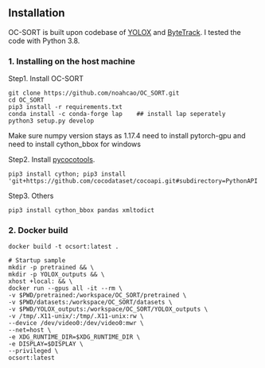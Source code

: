 ## Installation
OC-SORT is built upon codebase of [YOLOX](https://github.com/Megvii-BaseDetection/YOLOX) and [ByteTrack](https://github.com/ifzhang/ByteTrack). I tested the code with Python 3.8. 

### 1. Installing on the host machine
Step1. Install OC-SORT
```shell
git clone https://github.com/noahcao/OC_SORT.git
cd OC_SORT
pip3 install -r requirements.txt
conda install -c conda-forge lap    ## install lap seperately 
python3 setup.py develop
```
Make sure numpy version stays as 1.17.4
need to install pytorch-gpu
and need to install cython_bbox for windows

Step2. Install [pycocotools](https://github.com/cocodataset/cocoapi).

```shell
pip3 install cython; pip3 install 'git+https://github.com/cocodataset/cocoapi.git#subdirectory=PythonAPI'
```

Step3. Others
```shell
pip3 install cython_bbox pandas xmltodict
```
### 2. Docker build
```shell
docker build -t ocsort:latest .

# Startup sample
mkdir -p pretrained && \
mkdir -p YOLOX_outputs && \
xhost +local: && \
docker run --gpus all -it --rm \
-v $PWD/pretrained:/workspace/OC_SORT/pretrained \
-v $PWD/datasets:/workspace/OC_SORT/datasets \
-v $PWD/YOLOX_outputs:/workspace/OC_SORT/YOLOX_outputs \
-v /tmp/.X11-unix/:/tmp/.X11-unix:rw \
--device /dev/video0:/dev/video0:mwr \
--net=host \
-e XDG_RUNTIME_DIR=$XDG_RUNTIME_DIR \
-e DISPLAY=$DISPLAY \
--privileged \
ocsort:latest
```
